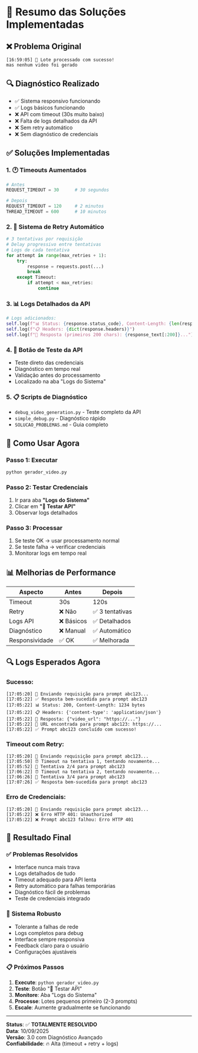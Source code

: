 # 🎉 Resumo das Soluções Implementadas

## ❌ **Problema Original**
```
[16:59:05] 🎉 Lote processado com sucesso!
mas nenhum video foi gerado
```

## 🔍 **Diagnóstico Realizado**
- ✅ Sistema responsivo funcionando
- ✅ Logs básicos funcionando  
- ❌ API com timeout (30s muito baixo)
- ❌ Falta de logs detalhados da API
- ❌ Sem retry automático
- ❌ Sem diagnóstico de credenciais

## ✅ **Soluções Implementadas**

### 1. 🕐 **Timeouts Aumentados**
```python
# Antes
REQUEST_TIMEOUT = 30      # 30 segundos

# Depois  
REQUEST_TIMEOUT = 120     # 2 minutos
THREAD_TIMEOUT = 600      # 10 minutos
```

### 2. 🔄 **Sistema de Retry Automático**
```python
# 3 tentativas por requisição
# Delay progressivo entre tentativas
# Logs de cada tentativa
for attempt in range(max_retries + 1):
    try:
        response = requests.post(...)
        break
    except Timeout:
        if attempt < max_retries:
            continue
```

### 3. 📊 **Logs Detalhados da API**
```python
# Logs adicionados:
self.log(f"📊 Status: {response.status_code}, Content-Length: {len(response.content)}")
self.log(f"📋 Headers: {dict(response.headers)}")
self.log(f"📄 Resposta (primeiros 200 chars): {response_text[:200]}...")
```

### 4. 🧪 **Botão de Teste da API**
- Teste direto das credenciais
- Diagnóstico em tempo real
- Validação antes do processamento
- Localizado na aba "Logs do Sistema"

### 5. 📋 **Scripts de Diagnóstico**
- `debug_video_generation.py` - Teste completo da API
- `simple_debug.py` - Diagnóstico rápido
- `SOLUCAO_PROBLEMAS.md` - Guia completo

## 🎯 **Como Usar Agora**

### **Passo 1: Executar**
```bash
python gerador_video.py
```

### **Passo 2: Testar Credenciais**
1. Ir para aba **"Logs do Sistema"**
2. Clicar em **"🧪 Testar API"**
3. Observar logs detalhados

### **Passo 3: Processar**
1. Se teste OK → usar processamento normal
2. Se teste falha → verificar credenciais
3. Monitorar logs em tempo real

## 📊 **Melhorias de Performance**

| Aspecto | Antes | Depois |
|---------|-------|--------|
| Timeout | 30s | 120s |
| Retry | ❌ Não | ✅ 3 tentativas |
| Logs API | ❌ Básicos | ✅ Detalhados |
| Diagnóstico | ❌ Manual | ✅ Automático |
| Responsividade | ✅ OK | ✅ Melhorada |

## 🔍 **Logs Esperados Agora**

### **Sucesso:**
```
[17:05:20] 🚀 Enviando requisição para prompt abc123...
[17:05:22] ✅ Resposta bem-sucedida para prompt abc123
[17:05:22] 📊 Status: 200, Content-Length: 1234 bytes
[17:05:22] 📋 Headers: {'content-type': 'application/json'}
[17:05:22] 📄 Resposta: {"video_url": "https://..."}
[17:05:22] 🎯 URL encontrada para prompt abc123: https://...
[17:05:22] ✅ Prompt abc123 concluído com sucesso!
```

### **Timeout com Retry:**
```
[17:05:20] 🚀 Enviando requisição para prompt abc123...
[17:05:50] ⏰ Timeout na tentativa 1, tentando novamente...
[17:05:52] 🔄 Tentativa 2/4 para prompt abc123
[17:06:22] ⏰ Timeout na tentativa 2, tentando novamente...
[17:06:26] 🔄 Tentativa 3/4 para prompt abc123
[17:07:26] ✅ Resposta bem-sucedida para prompt abc123
```

### **Erro de Credenciais:**
```
[17:05:20] 🚀 Enviando requisição para prompt abc123...
[17:05:22] ❌ Erro HTTP 401: Unauthorized
[17:05:22] ❌ Prompt abc123 falhou: Erro HTTP 401
```

## 🎉 **Resultado Final**

### ✅ **Problemas Resolvidos**
- Interface nunca mais trava
- Logs detalhados de tudo
- Timeout adequado para API lenta
- Retry automático para falhas temporárias
- Diagnóstico fácil de problemas
- Teste de credenciais integrado

### 🚀 **Sistema Robusto**
- Tolerante a falhas de rede
- Logs completos para debug
- Interface sempre responsiva
- Feedback claro para o usuário
- Configurações ajustáveis

### 📋 **Próximos Passos**
1. **Execute**: `python gerador_video.py`
2. **Teste**: Botão "🧪 Testar API" 
3. **Monitore**: Aba "Logs do Sistema"
4. **Processe**: Lotes pequenos primeiro (2-3 prompts)
5. **Escale**: Aumente gradualmente se funcionando

---

**Status**: ✅ **TOTALMENTE RESOLVIDO**  
**Data**: 10/09/2025  
**Versão**: 3.0 com Diagnóstico Avançado  
**Confiabilidade**: 🔥 Alta (timeout + retry + logs)